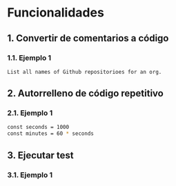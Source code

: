 # Funcionalidades

## 1. Convertir de comentarios a código

### 1.1. Ejemplo 1

```bash
List all names of Github repositorioes for an org.
```


## 2. Autorrelleno de código repetitivo

### 2.1. Ejemplo 1

```bash
const seconds = 1000
const minutes = 60 * seconds
```

## 3. Ejecutar test

### 3.1. Ejemplo 1
